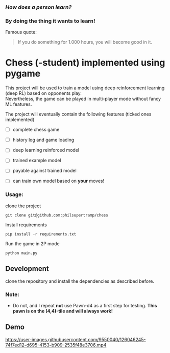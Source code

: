 ### _How does a person learn?_
### By doing the thing it wants to learn!

Famous quote:  
> If you do something for 1.000 hours, you will become good in it.

# Chess (-student) implemented using pygame

This project will be used to train a model using deep reinforcement learning (deep RL) based on opponents play.  
Nevertheless, the game can be played in multi-player mode without fancy ML features.

The project will eventually contain the following features (ticked ones implemented)
- [ ] complete chess game
- [ ] history log and game loading

- [ ] deep learning reinforced model
- [ ] trained example model
- [ ] payable against trained model
- [ ] can train own model based on **your** moves!


### Usage:
clone the project
```shell
git clone git@github.com:philsupertramp/chess
```

Install requirements
```shell
pip install -r requirements.txt
```

Run the game in 2P mode
```shell
python main.py
```

## Development

clone the repository and install the dependencies as described before.

### Note:
- Do not, and I repeat **not** use Pawn-d4 as a first step for testing. **This pawn is on the (4,4)-tile and will always work!**

## Demo


https://user-images.githubusercontent.com/9550040/126046245-74f7ed12-d695-4153-b909-2535f48e3706.mp4
